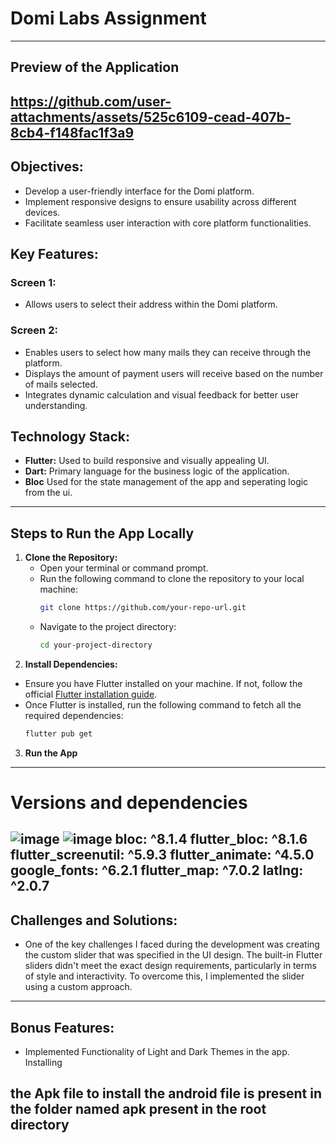 # Domi Labs Assignment
---
## Preview of the Application


https://github.com/user-attachments/assets/525c6109-cead-407b-8cb4-f148fac1f3a9
---
## Objectives:
- Develop a user-friendly interface for the Domi platform.
- Implement responsive designs to ensure usability across different devices.
- Facilitate seamless user interaction with core platform functionalities.

## Key Features:
### Screen 1:
- Allows users to select their address within the Domi platform.

### Screen 2:
- Enables users to select how many mails they can receive through the platform.
- Displays the amount of payment users will receive based on the number of mails selected.
- Integrates dynamic calculation and visual feedback for better user understanding.

## Technology Stack:
- **Flutter:** Used to build responsive and visually appealing UI.
- **Dart:** Primary language for the business logic of the application.
- **Bloc** Used for the state management of the app and seperating logic from the ui.
---
## Steps to Run the App Locally

1. **Clone the Repository:**
   - Open your terminal or command prompt.
   - Run the following command to clone the repository to your local machine:
     ```bash
     git clone https://github.com/your-repo-url.git
     ```
   - Navigate to the project directory:
     ```bash
     cd your-project-directory
     ```
 2. **Install Dependencies:**
   - Ensure you have Flutter installed on your machine. If not, follow the official [Flutter installation guide](https://flutter.dev/docs/get-started/install).
   - Once Flutter is installed, run the following command to fetch all the required dependencies:
     ```bash
     flutter pub get
     ```
  3. **Run the App**       
---
# Versions and dependencies
![image](https://github.com/user-attachments/assets/0a5791b4-c75d-41e7-9229-5e664993e1f7)
![image](https://github.com/user-attachments/assets/dbad8873-807b-4832-8d4a-f6cd0529fb77)
  bloc: ^8.1.4
  flutter_bloc: ^8.1.6
  flutter_screenutil: ^5.9.3
  flutter_animate: ^4.5.0
  google_fonts: ^6.2.1
  flutter_map: ^7.0.2
  latlng: ^2.0.7
  ---
## Challenges and Solutions:
 - One of the key challenges I faced during the development was creating the custom slider that was specified in the UI design. The built-in Flutter sliders didn't meet the exact design requirements, particularly in terms 
   of style and interactivity. To overcome this, I implemented the slider using a custom approach. 
  ---
## Bonus Features:
- Implemented Functionality of Light and Dark Themes in the app.
Installing
## the Apk file to install the android file is present in the folder named apk present in the root directory




